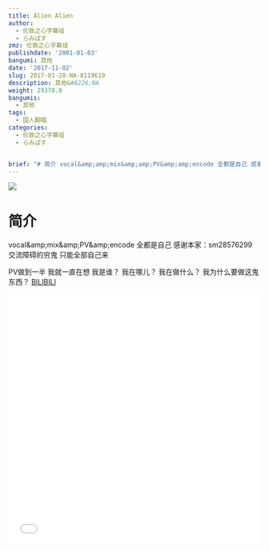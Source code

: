```yaml
---
title: Alien Alien
author:
  - 伦敦之心字幕组
  - らみぱす
zmz: 伦敦之心字幕组
publishdate: '2001-01-03'
bangumi: 其他
date: '2017-11-02'
slug: 2017-01-20-NA-8119619
description: 其他&#8226;NA
weight: 29378.0
bangumis:
  - 其他
tags:
  - 国人翻唱
categories:
  - 伦敦之心字幕组
  - らみぱす


brief: "# 简介 vocal&amp;amp;mix&amp;amp;PV&amp;amp;encode 全都是自己 感谢本家：sm28576299 交流障碍的穷鬼 只能全部自己来 PV做到一半 我就一直在想 我是谁？ 我在哪儿？ 我在做什么？ 我为什么要做这鬼东西？"
---
```

![](https://i.imgur.com/vBW7KVJ.png)
# 简介  
vocal&amp;amp;mix&amp;amp;PV&amp;amp;encode 全都是自己
感谢本家：sm28576299
交流障碍的穷鬼 只能全部自己来

PV做到一半 我就一直在想
我是谁？
我在哪儿？
我在做什么？
我为什么要做这鬼东西？
  [BILIBILI](https://www.bilibili.com/video/av8119619/)

<div class="vcontainer"><div class="vcontainer">  <iframe class='video' class='video' src="//www.bilibili.com/blackboard/player.html?aid=8119619" width="100%" height="500" frameborder="0" allowfullscreen="allowfullscreen"></iframe></div></div>
